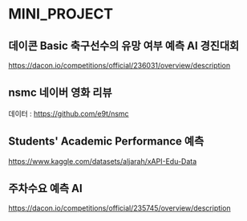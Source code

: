 # MINI_PROJECT
## 데이콘 Basic 축구선수의 유망 여부 예측 AI 경진대회

https://dacon.io/competitions/official/236031/overview/description

## nsmc 네이버 영화 리뷰
데이터 : https://github.com/e9t/nsmc

## Students' Academic Performance 예측
https://www.kaggle.com/datasets/aljarah/xAPI-Edu-Data

## 주차수요 예측 AI 
https://dacon.io/competitions/official/235745/overview/description

